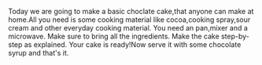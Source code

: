 Today we are going to make a basic choclate cake,that anyone can make at home.All you need is some cooking material like cocoa,cooking spray,sour cream and other everyday cooking material.
You need an pan,mixer and a microwave.
Make sure to bring all the ingredients.
Make the cake step-by-step as explained.
Your cake is ready!Now serve it with some chocolate syrup and that's it.